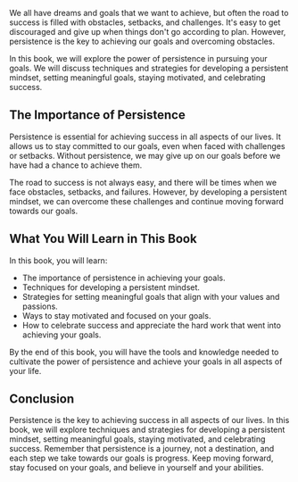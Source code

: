 
We all have dreams and goals that we want to achieve, but often the road to success is filled with obstacles, setbacks, and challenges. It's easy to get discouraged and give up when things don't go according to plan. However, persistence is the key to achieving our goals and overcoming obstacles.

In this book, we will explore the power of persistence in pursuing your goals. We will discuss techniques and strategies for developing a persistent mindset, setting meaningful goals, staying motivated, and celebrating success.

The Importance of Persistence
-----------------------------

Persistence is essential for achieving success in all aspects of our lives. It allows us to stay committed to our goals, even when faced with challenges or setbacks. Without persistence, we may give up on our goals before we have had a chance to achieve them.

The road to success is not always easy, and there will be times when we face obstacles, setbacks, and failures. However, by developing a persistent mindset, we can overcome these challenges and continue moving forward towards our goals.

What You Will Learn in This Book
--------------------------------

In this book, you will learn:

* The importance of persistence in achieving your goals.
* Techniques for developing a persistent mindset.
* Strategies for setting meaningful goals that align with your values and passions.
* Ways to stay motivated and focused on your goals.
* How to celebrate success and appreciate the hard work that went into achieving your goals.

By the end of this book, you will have the tools and knowledge needed to cultivate the power of persistence and achieve your goals in all aspects of your life.

Conclusion
----------

Persistence is the key to achieving success in all aspects of our lives. In this book, we will explore techniques and strategies for developing a persistent mindset, setting meaningful goals, staying motivated, and celebrating success. Remember that persistence is a journey, not a destination, and each step we take towards our goals is progress. Keep moving forward, stay focused on your goals, and believe in yourself and your abilities.

